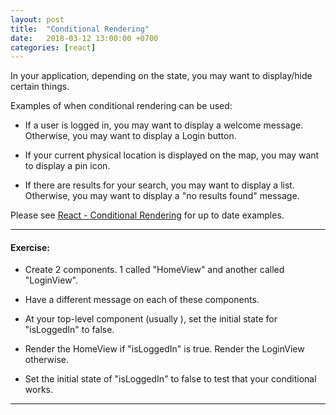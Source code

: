 ```yaml
---
layout: post
title:  "Conditional Rendering"
date:   2018-03-12 13:00:00 +0700
categories: [react]
---
```


In your application, depending on the state, you may want to display/hide certain things.

Examples of when conditional rendering can be used:

- If a user is logged in, you may want to display a welcome message. Otherwise, you may want to display a Login button.

- If your current physical location is displayed on the map, you may want to display a pin icon.

- If there are results for your search, you may want to display a list. Otherwise, you may want to display a "no results found" message.

Please see [React - Conditional Rendering](https://reactjs.org/docs/conditional-rendering.html) for up to date examples.

---

#### Exercise:


- Create 2 components. 1 called "HomeView" and another called "LoginView".

- Have a different message on each of these components.

- At your top-level component (usually <App />), set the initial state for "isLoggedIn" to false.

- Render the HomeView if "isLoggedIn" is true. Render the LoginView otherwise.

- Set the initial state of "isLoggedIn" to false to test that your conditional works.

---
